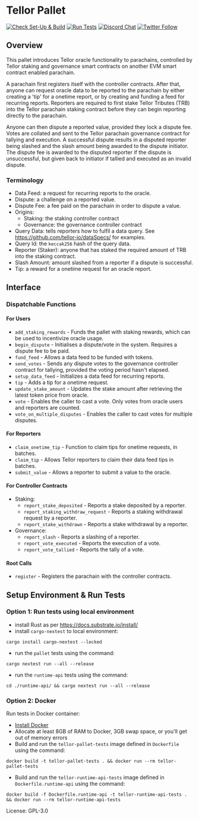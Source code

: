 # Tellor Pallet

[![Check Set-Up & Build](https://github.com/tellor-io/tellor-pallet/actions/workflows/check.yml/badge.svg?branch=main)](https://github.com/tellor-io/tellor-pallet/actions/workflows/check.yml)
[![Run Tests](https://github.com/tellor-io/tellor-pallet/actions/workflows/test.yml/badge.svg?branch=main)](https://github.com/tellor-io/tellor-pallet/actions/workflows/test.yml)
[![Discord Chat](https://img.shields.io/discord/461602746336935936)](https://discord.gg/tellor)
[![Twitter Follow](https://img.shields.io/twitter/follow/wearetellor?style=social)](https://twitter.com/WeAreTellor)

## Overview
This pallet introduces Tellor oracle functionality to parachains, controlled by Tellor staking and governance smart contracts on another EVM smart contract enabled parachain.

A parachain first registers itself with the controller contracts. After that, anyone can request oracle data to be reported to the parachain by either creating a 'tip' for a onetime report, or by creating and funding a feed for recurring reports.
Reporters are required to first stake Tellor Tributes (TRB) into the Tellor parachain staking contract before they can begin reporting directly to the parachain.

Anyone can then dispute a reported value, provided they lock a dispute fee.
Votes are collated and sent to the Tellor parachain governance contract for tallying and execution.
A successful dispute results in a disputed reporter being slashed and the slash amount being awarded to the dispute initiator.
The dispute fee is awarded to the disputed reporter if the dispute is unsuccessful, but given back to initiator if tallied and executed as an invalid dispute.

### Terminology
- Data Feed: a request for recurring reports to the oracle.
- Dispute: a challenge on a reported value.
- Dispute Fee: a fee paid on the parachain in order to dispute a value.
- Origins:
    - Staking: the staking controller contract
    - Governance: the governance controller contract
- Query Data: tells reporters how to fulfil a data query. See https://github.com/tellor-io/dataSpecs/ for examples.
- Query Id: the `keccak256` hash of the query data.
- Reporter (Staker): anyone that has staked the required amount of TRB into the staking contract.
- Slash Amount: amount slashed from a reporter if a dispute is successful.
- Tip: a reward for a onetime request for an oracle report.

## Interface

### Dispatchable Functions

#### For Users
- `add_staking_rewards` - Funds the pallet with staking rewards, which can be used to incentivize oracle usage.
- `begin_dispute` - Initialises a dispute/vote in the system. Requires a dispute fee to be paid.
- `fund_feed` - Allows a data feed to be funded with tokens.
- `send_votes` - Sends any dispute votes to the governance controller contract for tallying, provided the voting period hasn't elapsed.
- `setup_data_feed` - Initializes a data feed for recurring reports.
- `tip` - Adds a tip for a onetime request.
- `update_stake_amount` - Updates the stake amount after retrieving the latest token price from oracle.
- `vote` - Enables the caller to cast a vote. Only votes from oracle users and reporters are counted.
- `vote_on_multiple_disputes` - Enables the caller to cast votes for multiple disputes.

#### For Reporters
- `claim_onetime_tip` - Function to claim tips for onetime requests, in batches.
- `claim_tip` - Allows Tellor reporters to claim their data feed tips in batches.
- `submit_value` - Allows a reporter to submit a value to the oracle.

#### For Controller Contracts
- Staking:
    - `report_stake_deposited` - Reports a stake deposited by a reporter.
    - `report_staking_withdraw_request` - Reports a staking withdrawal request by a reporter.
    - `report_stake_withdrawn` - Reports a stake withdrawal by a reporter.
- Governance:
    - `report_slash` - Reports a slashing of a reporter.
    - `report_vote_executed` - Reports the execution of a vote.
    - `report_vote_tallied` - Reports the tally of a vote.

#### Root Calls
- `register` - Registers the parachain with the controller contracts.


## Setup Environment & Run Tests
### Option 1: Run tests using local environment
- install Rust as per https://docs.substrate.io/install/
- install `cargo-nextest` to local environment:
```shell
cargo install cargo-nextest --locked
```
- run the `pallet` tests using the command:
```shell
cargo nextest run --all --release
```
- run the `runtime-api` tests using the command:
```shell
cd ./runtime-api/ && cargo nextest run --all --release
```
### Option 2: Docker
Run tests in Docker container:
- [Install Docker](https://docs.docker.com/get-docker/)
- Allocate at least 8GB of RAM to Docker, 3GB swap space, or you'll get out of memory errors
- Build and run the `tellor-pallet-tests` image defined in `Dockerfile` using the command:
```shell
docker build -t tellor-pallet-tests . && docker run --rm tellor-pallet-tests
```
- Build and run the `tellor-runtime-api-tests` image defined in `Dockerfile.runtime-api` using the command:
```shell
docker build -f Dockerfile.runtime-api -t tellor-runtime-api-tests . && docker run --rm tellor-runtime-api-tests
```

License: GPL-3.0